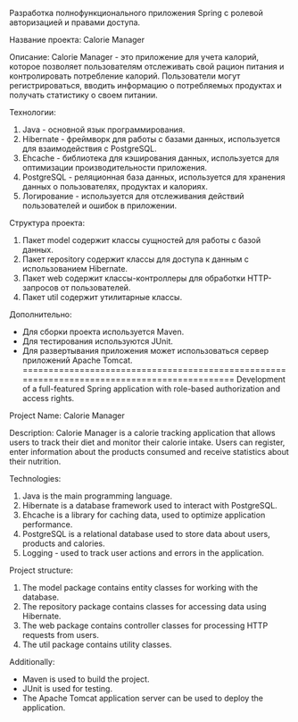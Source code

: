 Разработка полнофункционального приложения Spring с ролевой авторизацией и правами доступа.

Название проекта: Calorie Manager

Описание:
Calorie Manager - это приложение для учета калорий, которое позволяет пользователям отслеживать свой рацион питания и контролировать потребление калорий. Пользователи могут регистрироваться, вводить информацию о потребляемых продуктах и получать статистику о своем питании.

Технологии:
1. Java - основной язык программирования.
2. Hibernate - фреймворк для работы с базами данных, используется для взаимодействия с PostgreSQL.
3. Ehcache - библиотека для кэширования данных, используется для оптимизации производительности приложения.
4. PostgreSQL - реляционная база данных, используется для хранения данных о пользователях, продуктах и калориях.
5. Логирование - используется для отслеживания действий пользователей и ошибок в приложении.

Структура проекта:
1. Пакет model содержит классы сущностей для работы с базой данных.
2. Пакет repository содержит классы для доступа к данным с использованием Hibernate.
3. Пакет web содержит классы-контроллеры для обработки HTTP-запросов от пользователей.
4. Пакет util содержит утилитарные классы.

Дополнительно:
- Для сборки проекта используется Maven.
- Для тестирования используются JUnit.
- Для развертывания приложения может использоваться сервер приложений Apache Tomcat.
============================================================================================
Development of a full-featured Spring application with role-based authorization and access rights.

Project Name: Calorie Manager

Description:
Calorie Manager is a calorie tracking application that allows users to track their diet and monitor their calorie intake. Users can register, enter information about the products consumed and receive statistics about their nutrition.

Technologies:
1. Java is the main programming language.
2. Hibernate is a database framework used to interact with PostgreSQL.
3. Ehcache is a library for caching data, used to optimize application performance.
4. PostgreSQL is a relational database used to store data about users, products and calories.
5. Logging - used to track user actions and errors in the application.

Project structure:
1. The model package contains entity classes for working with the database.
2. The repository package contains classes for accessing data using Hibernate.
3. The web package contains controller classes for processing HTTP requests from users.
4. The util package contains utility classes.

Additionally:
- Maven is used to build the project.
- JUnit is used for testing.
- The Apache Tomcat application server can be used to deploy the application.